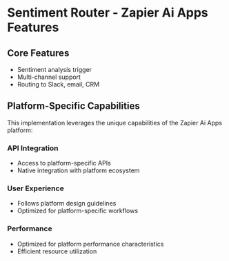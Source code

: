 # Sentiment Router - Zapier Ai Apps Features

## Core Features
- Sentiment analysis trigger
- Multi-channel support
- Routing to Slack, email, CRM

## Platform-Specific Capabilities
This implementation leverages the unique capabilities of the Zapier Ai Apps platform:

### API Integration
- Access to platform-specific APIs
- Native integration with platform ecosystem

### User Experience
- Follows platform design guidelines
- Optimized for platform-specific workflows

### Performance
- Optimized for platform performance characteristics
- Efficient resource utilization
